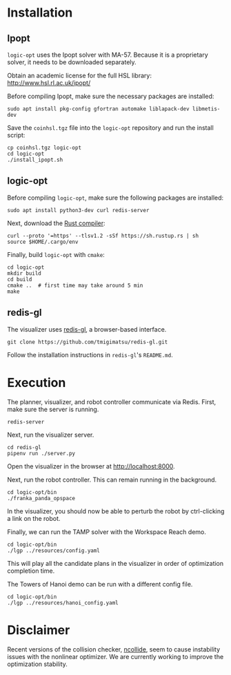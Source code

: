 # Installation

## Ipopt

`logic-opt` uses the Ipopt solver with MA-57. Because it is a proprietary
solver, it needs to be downloaded separately.

Obtain an academic license for the full HSL library:
http://www.hsl.rl.ac.uk/ipopt/

Before compiling Ipopt, make sure the necessary packages are installed:
```
sudo apt install pkg-config gfortran automake liblapack-dev libmetis-dev
```

Save the `coinhsl.tgz` file into the `logic-opt` repository and run the install script:
```
cp coinhsl.tgz logic-opt
cd logic-opt
./install_ipopt.sh
```

## logic-opt

Before compiling `logic-opt`, make sure the following packages are installed:
```
sudo apt install python3-dev curl redis-server
```

Next, download the [Rust compiler](https://www.rust-lang.org/tools/install):
```
curl --proto '=https' --tlsv1.2 -sSf https://sh.rustup.rs | sh
source $HOME/.cargo/env
```

Finally, build `logic-opt` with `cmake`:
```
cd logic-opt
mkdir build
cd build
cmake ..  # first time may take around 5 min
make
```

## redis-gl

The visualizer uses [redis-gl](https://github.com/tmigimatsu/redis-gl), a
browser-based interface.
```
git clone https://github.com/tmigimatsu/redis-gl.git
```

Follow the installation instructions in `redis-gl`'s `README.md`.

# Execution

The planner, visualizer, and robot controller communicate via Redis. First, make
sure the server is running.

```
redis-server
```

Next, run the visualizer server.

```
cd redis-gl
pipenv run ./server.py
```

Open the visualizer in the browser at [http://localhost:8000](http://localhost:8000).

Next, run the robot controller. This can remain running in the background.
```
cd logic-opt/bin
./franka_panda_opspace
```

In the visualizer, you should now be able to perturb the robot by ctrl-clicking
a link on the robot.

Finally, we can run the TAMP solver with the Workspace Reach demo.
```
cd logic-opt/bin
./lgp ../resources/config.yaml
```

This will play all the candidate plans in the visualizer in order of
optimization completion time.

The Towers of Hanoi demo can be run with a different config file.
```
cd logic-opt/bin
./lgp ../resources/hanoi_config.yaml
```

# Disclaimer

Recent versions of the collision checker, [ncollide](https://www.ncollide.org), seem to cause instability issues with the nonlinear optimizer. We are currently working to improve the optimization stability.
